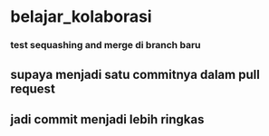# belajar_kolaborasi
### test sequashing and merge  di branch baru
## supaya menjadi satu commitnya dalam pull request
## jadi commit menjadi lebih ringkas 


